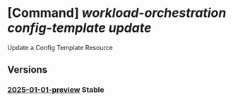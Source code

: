 # [Command] _workload-orchestration config-template update_

Update a Config Template Resource

## Versions

### [2025-01-01-preview](/Resources/mgmt-plane/L3N1YnNjcmlwdGlvbnMve30vcmVzb3VyY2Vncm91cHMve30vcHJvdmlkZXJzL21pY3Jvc29mdC5lZGdlL2NvbmZpZ3RlbXBsYXRlcy97fQ==/2025-01-01-preview.xml) **Stable**

<!-- mgmt-plane /subscriptions/{}/resourcegroups/{}/providers/microsoft.edge/configtemplates/{} 2025-01-01-preview -->
